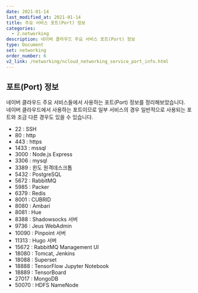 ```yaml
---
date: 2021-01-14
last_modified_at: 2021-01-14
title: 주요 서비스 포트(Port) 정보
categories:
  - 2.networking
description: 네이버 클라우드 주요 서비스 포트(Port) 정보
type: Document
set: networking
order_number: 6
v2_link: /networking/ncloud_networking_service_port_info.html
---
```


## 포트(Port) 정보
네이버 클라우드 주요 서비스들에서 사용하는 포트(Port) 정보를 정리해보았습니다.  
네이버 클라우드에서 사용하는 포트이므로 일부 서비스의 경우 일반적으로 사용되는 포트와 조금 다른 경우도 있을 수 있습니다.

- 22 : SSH
- 80 : http
- 443 : https
- 1433 : mssql
- 3000 : Node.js Express
- 3306 : mysql
- 3389 : 윈도 원격데스크톱
- 5432 : PostgreSQL
- 5672 : RabbitMQ
- 5985 : Packer
- 6379 : Redis
- 8001 : CUBRID
- 8080 : Ambari
- 8081 : Hue
- 8388 : Shadowsocks 서버
- 9736 : Jeus WebAdmin
- 10090 : Pinpoint 서버
- 11313 : Hugo 서버
- 15672 : RabbitMQ Management UI
- 18080 : Tomcat, Jenkins
- 18088 : Superset
- 18888 : TensorFlow Jupyter Notebook
- 18889 : TensorBoard
- 27017 : MongoDB
- 50070 : HDFS NameNode
